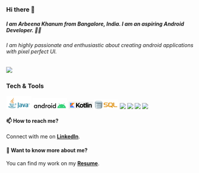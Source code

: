 ### Hi there 👋

<!--
**ArbeenaKhanum/ArbeenaKhanum** is a ✨ _special_ ✨ repository because its `README.md` (this file) appears on your GitHub profile.

Here are some ideas to get you started:

- 🔭 I’m currently working on ...
- 🌱 I’m currently learning ...
- 👯 I’m looking to collaborate on ...
- 🤔 I’m looking for help with ...
- 💬 Ask me about ...
- 📫 How to reach me: ...
- 😄 Pronouns: ...
- ⚡ Fun fact: ...
-->

##### I am Arbeena Khanum from Bangalore, India. I am an aspiring Android Developer. :woman_technologist:
###### I am highly passionate and enthusiastic about creating android applications with pixel perfect UI.

<img src="https://designscreations.in/images/career1.gif" height="450px"/>

### Tech & Tools

<img src = "Images/java.jpg" height="35px"/> <img src = "Images/android.jpg" height="30px"/> <img src = "Images/kotlin.png" height="20px"/>  <img src = "Images/SQL.jpg" height="26px"/> <img src="http://img.shields.io/badge/-Github-000000?style=flat&logo=github&logoColor=FFFFFF"> <img src="http://img.shields.io/badge/-Git-F1502F?style=flat&logo=git&logoColor=FFFFFF"> <img src = "https://img.shields.io/badge/-HTML5-E34F26?style=flat&logo=html5&logoColor=white"> <img src = "https://img.shields.io/badge/-CSS3-1572B6?style=flat&logo=css3&logoColor=white">

#### 📫 How to reach me? <br/>
Connect with me on **[LinkedIn](https://www.linkedin.com/in/arbeena-khanum-4ab21217a/)**.

#### 💬 Want to know more about me? <br/>
You can find my work on my **[Resume](https://drive.google.com/file/d/1FuhfPEFisNbezziJlQovGVs4U2cbHBld/view)**.
